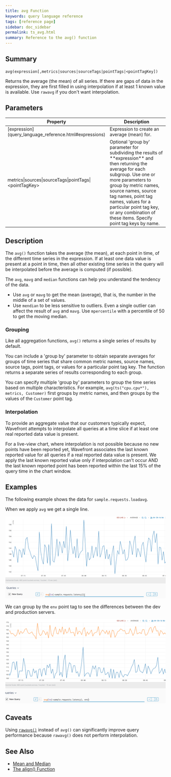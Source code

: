 ```yaml
---
title: avg Function
keywords: query language reference
tags: [reference page]
sidebar: doc_sidebar
permalink: ts_avg.html
summary: Reference to the avg() function
---
```

## Summary
```
avg(expression[,metrics|sources|sourceTags|pointTags|<pointTagKey])
```
Returns the average (the mean) of all series. If there are gaps of data in the expression, they are first filled in using interpolation if at least 1 known value is available. Use `rawavg` if you don't want interpolation.

## Parameters
<table>
<tbody>
<thead>
<tr><th width="20%">Property</th><th width="80%">Description</th></tr>
</thead>
<tr>
<td markdown="span"> [expression](query_language_reference.html#expressions)</td>
<td>Expression to create an average (mean) for. </td></tr>
<tr>
<td>metrics&vert;sources&vert;sourceTags&vert;pointTags&vert;&lt;pointTagKey&gt;</td>
<td markdown="span">Optional 'group by' parameter for subdividing the results of **expression** and then returning the average for each subgroup.
Use one or more parameters to group by metric names, source names, source tag names, point tag names, values for a particular point tag key, or any combination of these items. Specify point tag keys by name.</td>
</tr>
</tbody>
</table>

## Description

The `avg()` function takes the average (the mean), at each point in time, of the different time series in the expression. If at least one data value is present at a point in time, then all other existing time series in the query will be interpolated before the average is computed (if possible).

The `avg`, `mavg` and `median` functions can help you understand the tendency of the data.

* Use `avg` or `mavg` to get the mean (average), that is, the number in the middle of a set of values.
* Use `mendian` to be less sensitive to outliers. Even a single outlier can affect the result of `avg` and `mavg`. Use `mpercentile` with a percentile of 50 to get the moving median.


### Grouping

Like all aggregation functions, `avg()` returns a single series of results by default.  

You can include a 'group by' parameter to obtain separate averages for groups of time series that share common metric names, source names, source tags, point tags, or values for a particular point tag key. 
The function returns a separate series of results corresponding to each group.

You can specify multiple 'group by' parameters to group the time series based on multiple characteristics. For example, `avg(ts("cpu.cpu*"), metrics, Customer)` first groups by metric names, and then groups by the values of the `Customer` point tag.


### Interpolation
To provide an aggregate value that our customers typically expect, Wavefront attempts to interpolate all queries at a time slice if at least one real reported data value is present.

For a live-view chart, where interpolation is not possible because no new points have been reported yet, Wavefront associates the last known reported value for all queries if a real reported data value is present. We apply the last known reported value only if interpolation can’t occur AND the last known reported point has been reported within the last 15% of the query time in the chart window.

## Examples
The following example shows the data for `sample.requests.loadavg`.

When we apply `avg` we get a single line.

![avg](images/ts_avg.png)

We can group by the `env` point tag to see the differences between the dev and production servers.

![avg grouped](images/ts_avg_grouped.png)

## Caveats

Using [`rawavg()`](ts_rawavg.html) instead of `avg()` can significantly improve query performance because `rawavg()` does not perform interpolation.

## See Also
* [Mean and Median](query_language_statistical_functions_anomalies.html#mean-and-median)
* [The align() Function](https://docs.wavefront.com/query_language_align_function.html)
